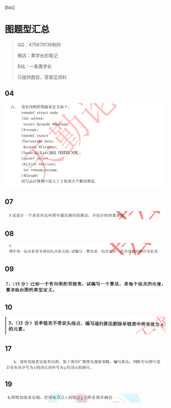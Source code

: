 [toc]

# 图题型汇总

> QQ：475679136制作
>
> 微店：黄学长的笔记
>
> B站：一条黄学长
>
> 只提供题目，答案见资料

## 04

![image-20201104163214472](MdAsset/图题型汇总/image-20201104163214472.png)











## 07

![image-20201104163740070](MdAsset/图题型汇总/image-20201104163740070.png)









## 08

![image-20201104163850310](MdAsset/图题型汇总/image-20201104163850310.png)







## 09

![image-20201104164000259](MdAsset/图题型汇总/image-20201104164000259.png)







## 10

![image-20201104163904538](MdAsset/图题型汇总/image-20201104163904538.png)









## 17

![image-20201104164502355](MdAsset/图题型汇总/image-20201104164502355.png)





## 19

![image-20201104164532347](MdAsset/图题型汇总/image-20201104164532347.png)







